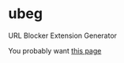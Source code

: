 # ubeg
URL Blocker Extension Generator

You probably want [this page](https://jay0lee.github.io/ubeg/)
